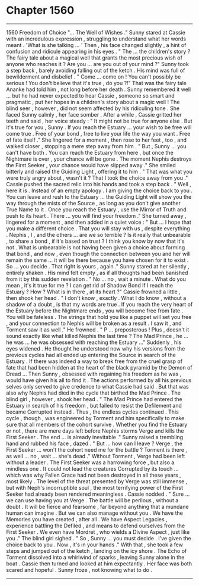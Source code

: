
# Chapter 1560


---

1560 Freedom of Choice
"... The Well of Wishes ."
Sunny stared at Cassie with an incredulous expression , struggling to understand what her words meant .
'What is she talking … '
Then , his face changed slightly , a hint of confusion and ridicule appearing in his eyes .
" The … the children's story ? The fairy tale about a magical well that grants the most precious wish of anyone who reaches it ? Are you … are you out of your mind ?"
Sunny took a step back , barely avoiding falling out of the ketch . His mind was full of bewilderment and disbelief .
" Come … come on ! You can't possibly be serious ! You don't believe that it's true , do you ?!"
That was the fairy tale Ananke had told him , not long before her death . Sunny remembered it well … but he had never expected to hear Cassie , someone so smart and pragmatic , put her hopes in a children's story about a magic well !
The blind seer , however , did not seem affected by his ridiculing tone . She faced Sunny calmly , her face somber .
After a while , Cassie gritted her teeth and said , her voice steady :
" It might not be true for anyone else . But it's true for you , Sunny . If you reach the Estuary … your wish to be free will come true . Free of your bond , free to live your life the way you want . Free of fate itself ."
She lingered for a moment , then rose to her feet , too , and walked closer , stopping a mere step away from him .
" But , Sunny … you can't have both . You can reach the Estuary from here , but once the Nightmare is over , your chance will be gone . The moment Nephis destroys the First Seeker , your chance would have slipped away ."
She smiled bitterly and raised the Guiding Light , offering it to him .
" That was what you were truly angry about , wasn't it ? That I took the choice away from you ."
Cassie pushed the sacred relic into his hands and took a step back .
" Well , here it is . Instead of an empty apology . I am giving the choice back to you . You can leave and rush to the Estuary … the Guiding Light will show you the way through the mists of the Source , as long as you don't give another True Name to it . Once you reach the Estuary , use the Mirror of Truth and push to its heart . There … you will find your freedom ."
She turned away , lingered for a moment , and then added in a quiet voice :
" But … I hope that you make a different choice . That you will stay with us , despite everything . Nephis , I , and the others … are we so terrible ? Is it really that unbearable , to share a bond , if it's based on trust ? I think you know by now that it's not . What is unbearable is not having been given a choice about forming that bond , and now , even though the connection between you and her will remain the same … it will be there because you have chosen for it to exist . So … you decide . That right is yours , again ."
Sunny stared at her silently , entirely shaken . His mind felt empty , as if all thoughts had been banished from it by this sudden revelation .
" No … no , wait a minute . What do you mean , it's it true for me ? I can get rid of Shadow Bond if I reach the Estuary ? How ? What is in there , at its heart ?"
Cassie frowned a little , then shook her head .
" I don't know , exactly . What I do know , without a shadow of a doubt , is that my words are true . If you reach the very heart of the Estuary before the Nightmare ends , you will become free from fate . You will be fateless . The strings that hold you like a puppet will set you free , and your connection to Nephis will be broken as a result . I saw it , and Torment saw it as well ."
He frowned .
" P … preposterous ! Plus , doesn't it sound exactly like what killed Nephis the last time ? The Mad Prince , he … he was … he was obsessed with reaching the Estuary …"
Suddenly , his eyes widened . He thought he understood now why his versions from the previous cycles had all ended up entering the Source in search of the Estuary . If there was indeed a way to break free from the cruel grasp of fate that had been hidden at the heart of the black pyramid by the Demon of Dread …
Then Sunny , obsessed with regaining his freedom as he was , would have given his all to find it .
The actions performed by all his previous selves only served to give credence to what Cassie had said .
But that was also why Nephis had died in the cycle that birthed the Mad Prince .
The blind girl , however , shook her head .
" The Mad Prince had entered the Estuary in search of his freedom , but failed to resist the Defilement and became Corrupted instead . Thus , the endless cycles continued . This cycle , though , was engineered by Torment and him specifically to make sure that all members of the cohort survive . Whether you find the Estuary or not , there are mere days left before Nephis storms Verge and kills the First Seeker . The end … is already inevitable ."
Sunny raised a trembling hand and rubbed his face , dazed .
" But … how can I leave ? Verge , the First Seeker … won't the cohort need me for the battle ? Torment is there , as well … no , wait … she's dead ."
Without Torment , Verge had been left without a leader . The First Seeker was a harrowing force , but also a mindless one . It could not lead the creatures Corrupted by its touch … which was why Fallen Grace had not been destroyed in all these years , most likely .
The level of the threat presented by Verge was still immense , but with Neph's incorruptible soul , the most terrifying power of the First Seeker had already been rendered meaningless .
Cassie nodded .
" Sure … we can use having you at Verge . The battle will be perilous , without a doubt . It will be fierce and fearsome , far beyond anything that a mundane human can imagine . But we can also manage without you . We have the Memories you have created , after all . We have Aspect Legacies , experience battling the Defiled , and means to defend ourselves from the First Seeker . We even have Mordret , who wields a Divine Aspect , just like you ."
The blind girl sighed .
" So , Sunny … you must decide . I've given the choice back to you . Now , it's in your hands ."
With that , she took a few steps and jumped out of the ketch , landing on the icy shore . The Echo of Torment dissolved into a whirlwind of sparks , leaving Sunny alone in the boat .
Cassie then turned and looked at him expectantly .
Her face was both scared and hopeful .
Sunny froze , not knowing what to do .

---

